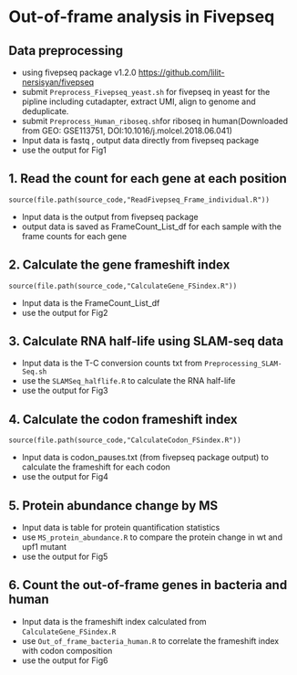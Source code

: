 # Out-of-frame analysis in Fivepseq

## Data preprocessing
* using fivepseq package v1.2.0 https://github.com/lilit-nersisyan/fivepseq
* submit ```Preprocess_Fivepseq_yeast.sh``` for fivepseq in yeast for the pipline including cutadapter, extract UMI, align to genome and deduplicate.
* submit ```Preprocess_Human_riboseq.sh```for riboseq in human(Downloaded from GEO: GSE113751, DOI:10.1016/j.molcel.2018.06.041)
* Input data is fastq , output data directly from fivepseq package 
* use the output for Fig1


## 1. Read the count for each gene at each position
```
source(file.path(source_code,"ReadFivepseq_Frame_individual.R"))
```
* Input data is the output from fivepseq package
* output data is saved as FrameCount_List_df for each sample with the frame counts for each gene


## 2. Calculate the gene frameshift index
```
source(file.path(source_code,"CalculateGene_FSindex.R"))
```
* Input data is the FrameCount_List_df 
* use the output for Fig2


## 3. Calculate RNA half-life using SLAM-seq data
* Input data is the T-C conversion counts txt from ```Preprocessing_SLAM-Seq.sh```
* use the ```SLAMSeq_halflife.R``` to calculate the RNA half-life
* use the output for Fig3


## 4. Calculate the codon frameshift index
```
source(file.path(source_code,"CalculateCodon_FSindex.R"))
```
* Input data is codon_pauses.txt (from fivepseq package output) to calculate the frameshift for each codon
* use the output for Fig4 



## 5. Protein abundance change by MS 
* Input data is table for protein quantification statistics
* use ```MS_protein_abundance.R``` to compare the protein change in wt and upf1 mutant
* use the output for Fig5



## 6. Count the out-of-frame genes in bacteria and human
* Input data is the frameshift index calculated from ```CalculateGene_FSindex.R```
* use ```Out_of_frame_bacteria_human.R``` to correlate the frameshift index with codon composition
* use the output for Fig6

